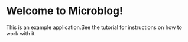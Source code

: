 # Welcome to Microblog!

This is an example application.See the tutorial for instructions on how to work with it.
